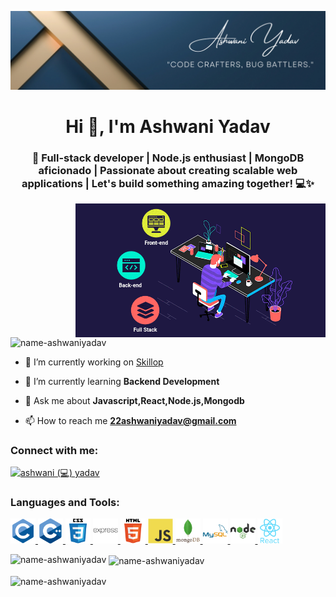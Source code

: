 ![logo](https://github.com/NAME-ASHWANIYADAV/NAME-ASHWANIYADAV/blob/main/Blue%20Gold%20Elegant%20Minimalist%20Digital%20Marketer%20LinkedIn%20Banner.png)
<h1 align="center">Hi 👋, I'm Ashwani Yadav</h1>
<h3 align="center">🚀 Full-stack developer | Node.js enthusiast | MongoDB aficionado | Passionate about creating scalable web applications | Let's build something amazing together! 💻✨</h3>

<img align="right" alt="coding" width="400" src="https://raw.githubusercontent.com/majdimokhtar/github-images/main/rightimagemajdigithub.gif?token=GHSAT0AAAAAABUZ7SAQ6CWAJ3EWM7P3WSBUY3GNLNQ" >

<p align="left"> <img src="https://komarev.com/ghpvc/?username=name-ashwaniyadav&label=Profile%20views&color=0e75b6&style=flat" alt="name-ashwaniyadav" /> </p>

- 🔭 I’m currently working on [Skillop](https://skillop.in/)

- 🌱 I’m currently learning **Backend Development**

- 💬 Ask me about **Javascript,React,Node.js,Mongodb**

- 📫 How to reach me **22ashwaniyadav@gmail.com**

<h3 align="left">Connect with me:</h3>
<p align="left">
<a href="https://linkedin.com/in/ashwani (💻) yadav" target="blank"><img align="center" src="https://raw.githubusercontent.com/rahuldkjain/github-profile-readme-generator/master/src/images/icons/Social/linked-in-alt.svg" alt="ashwani (💻) yadav" height="30" width="40" /></a>
</p>

<h3 align="left">Languages and Tools:</h3>
<p align="left"> <a href="https://www.cprogramming.com/" target="_blank" rel="noreferrer"> <img src="https://raw.githubusercontent.com/devicons/devicon/master/icons/c/c-original.svg" alt="c" width="40" height="40"/> </a> <a href="https://www.w3schools.com/cpp/" target="_blank" rel="noreferrer"> <img src="https://raw.githubusercontent.com/devicons/devicon/master/icons/cplusplus/cplusplus-original.svg" alt="cplusplus" width="40" height="40"/> </a> <a href="https://www.w3schools.com/css/" target="_blank" rel="noreferrer"> <img src="https://raw.githubusercontent.com/devicons/devicon/master/icons/css3/css3-original-wordmark.svg" alt="css3" width="40" height="40"/> </a> <a href="https://expressjs.com" target="_blank" rel="noreferrer"> <img src="https://raw.githubusercontent.com/devicons/devicon/master/icons/express/express-original-wordmark.svg" alt="express" width="40" height="40"/> </a> <a href="https://www.w3.org/html/" target="_blank" rel="noreferrer"> <img src="https://raw.githubusercontent.com/devicons/devicon/master/icons/html5/html5-original-wordmark.svg" alt="html5" width="40" height="40"/> </a> <a href="https://developer.mozilla.org/en-US/docs/Web/JavaScript" target="_blank" rel="noreferrer"> <img src="https://raw.githubusercontent.com/devicons/devicon/master/icons/javascript/javascript-original.svg" alt="javascript" width="40" height="40"/> </a> <a href="https://www.mongodb.com/" target="_blank" rel="noreferrer"> <img src="https://raw.githubusercontent.com/devicons/devicon/master/icons/mongodb/mongodb-original-wordmark.svg" alt="mongodb" width="40" height="40"/> </a> <a href="https://www.mysql.com/" target="_blank" rel="noreferrer"> <img src="https://raw.githubusercontent.com/devicons/devicon/master/icons/mysql/mysql-original-wordmark.svg" alt="mysql" width="40" height="40"/> </a> <a href="https://nodejs.org" target="_blank" rel="noreferrer"> <img src="https://raw.githubusercontent.com/devicons/devicon/master/icons/nodejs/nodejs-original-wordmark.svg" alt="nodejs" width="40" height="40"/> </a> <a href="https://reactjs.org/" target="_blank" rel="noreferrer"> <img src="https://raw.githubusercontent.com/devicons/devicon/master/icons/react/react-original-wordmark.svg" alt="react" width="40" height="40"/> </a> </p>

<p><img align="left" src="https://github-readme-stats.vercel.app/api/top-langs?username=name-ashwaniyadav&show_icons=true&locale=en&layout=compact" alt="name-ashwaniyadav" /></p>

<p>&nbsp;<img align="center" src="https://github-readme-stats.vercel.app/api?username=name-ashwaniyadav&show_icons=true&locale=en" alt="name-ashwaniyadav" /></p>

<p><img align="center" src="https://github-readme-streak-stats.herokuapp.com/?user=name-ashwaniyadav&" alt="name-ashwaniyadav" /></p>
